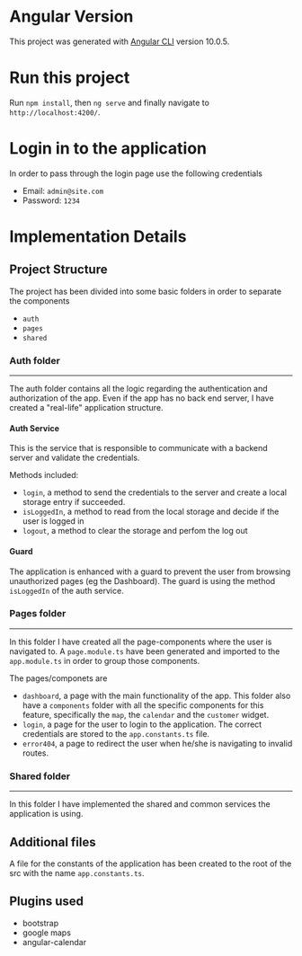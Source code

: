 # Angular Version
This project was generated with [Angular CLI](https://github.com/angular/angular-cli) version 10.0.5.

# Run this project
Run `npm install`, then `ng serve` and finally navigate to `http://localhost:4200/`.

# Login in to the application
In order to pass through the login page use the following credentials

- Email: `admin@site.com`
- Password: `1234`

# Implementation Details

## Project Structure
The project has been divided into some basic folders in order to separate the components

- `auth`
- `pages`
- `shared`

### Auth folder
---
The auth folder contains all the logic regarding the authentication and authorization of the app. Even if the app has no back end server, I have created a "real-life" application structure.

#### Auth Service
This is the service that is responsible to communicate with a backend server and validate the credentials.

Methods included: 
- `login`, a method to send the credentials to the server and create a local storage entry if succeeded.
- `isLoggedIn`, a method to read from the local storage and decide if the user is logged in
- `logout`, a method to clear the storage and perfom the log out

#### Guard
The application is enhanced with a guard to prevent the user from browsing unauthorized pages (eg the Dashboard). The guard is using the method `isLoggedIn` of the auth service.

### Pages folder
---
In this folder I have created all the page-components where the user is navigated to. A `page.module.ts` have been generated and imported to the `app.module.ts` in order to group those components.

The pages/componets are 
- `dashboard`, a page with the main functionality of the app. This folder also have a `components` folder with all the specific components for this feature, specifically the `map`, the `calendar` and the `customer` widget.
- `login`, a page for the user to login to the application. The correct credentials are stored to the `app.constants.ts` file.
- `error404`, a page to redirect the user when he/she is navigating to invalid routes.

### Shared folder
---
In this folder I have implemented the shared and common services the application is using. 

## Additional files
A file for the constants of the application has been created to the root of the src with the name `app.constants.ts`. 

## Plugins used
- bootstrap 
- google maps 
- angular-calendar